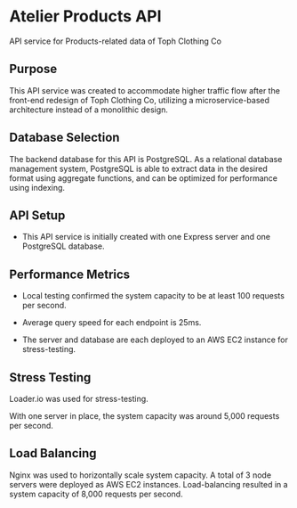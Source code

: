 # Atelier Products API

API service for Products-related data of Toph Clothing Co

## Purpose

This API service was created to accommodate higher traffic flow after the front-end redesign of Toph Clothing Co, utilizing a microservice-based architecture instead of a monolithic design.

## Database Selection

The backend database for this API is PostgreSQL. As a relational database management system, PostgreSQL is able to extract data in the desired format using aggregate functions, and can be optimized for performance using indexing.

## API Setup

- This API service is initially created with one Express server and one PostgreSQL database.

## Performance Metrics

- Local testing confirmed the system capacity to be at least 100 requests per second.

- Average query speed for each endpoint is 25ms.

- The server and database are each deployed to an AWS EC2 instance for stress-testing.

## Stress Testing

Loader.io was used for stress-testing.

With one server in place, the system capacity was around 5,000 requests per second.

## Load Balancing

Nginx was used to horizontally scale system capacity. A total of 3 node servers were deployed as AWS EC2 instances. Load-balancing resulted in a system capacity of 8,000 requests per second.
